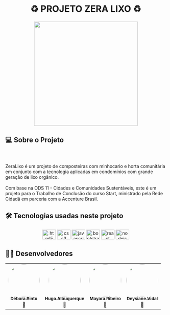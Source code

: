 <h1 align="center">♻️ PROJETO ZERA LIXO ♻️</h1>

###

<div align="center">
  <img height="325" src="https://i.imgur.com/T3tr9bW.jpeg"  />
</div>

###

<h2 align="left">💻 Sobre o Projeto</h2>

###

<br clear="both">

<p align="left">ZeraLixo é um projeto de composteiras com minhocario e horta comunitária em conjunto com a tecnologia aplicadas em condomínios com grande geração de lixo orgânico. <br><br>Com base na ODS 11 - Cidades e Comunidades Sustentáveis, este é um projeto para o Trabalho de Conclusão do curso Start, ministrado pela Rede Cidadã em parceria com a Accenture Brasil.</p>

###

<h2 align="left">🛠 Tecnologias usadas neste projeto</h2>

###

<div align="center">
  <img src="https://cdn.jsdelivr.net/gh/devicons/devicon/icons/html5/html5-original.svg" height="30" width="42" alt="html5 logo"  />
  <img src="https://cdn.jsdelivr.net/gh/devicons/devicon/icons/css3/css3-original.svg" height="30" width="42" alt="css3 logo"  />
  <img src="https://cdn.jsdelivr.net/gh/devicons/devicon/icons/javascript/javascript-original.svg" height="30" width="42" alt="javascript logo"  />
  <img src="https://cdn.jsdelivr.net/gh/devicons/devicon/icons/bootstrap/bootstrap-original.svg" height="30" width="42" alt="bootstrap logo"  />
  <img src="https://cdn.jsdelivr.net/gh/devicons/devicon/icons/react/react-original.svg" height="30" width="42" alt="react logo"  />
  <img src="https://cdn.jsdelivr.net/gh/devicons/devicon/icons/nodejs/nodejs-original.svg" height="30" width="42" alt="nodejs logo"  />
</div>

###

<h2 align="left">👨‍💻 Desenvolvedores</h2>

<table>
  <tr>
    <td align="center"><a href="https://github.com/deboragrp"><img style="border-radius: 50%;" src="https://avatars.githubusercontent.com/u/104926904?v=4" width="100px;" alt=""/><br /><sub><b>Débora Pinto</b></sub></a><br /><a href="https://github.com/deboragrp" title="Débora Pinto">🚀</a></td>
    <td align="center"><a href="https://github.com/hugoalbuquerq"><img style="border-radius: 50%;" src="https://avatars.githubusercontent.com/u/99693497?v=4" width="100px;" alt=""/><br /><sub><b>Hugo Albuquerque</b></sub></a><br /><a href="https://github.com/hugoalbuquerq" title="Hugo Albuquerque">🚀</a></td>
    <td align="center"><a href="https://github.com/Mayara-Ribeiro"><img style="border-radius: 50%;" src="https://avatars.githubusercontent.com/u/74618247?v=4" width="100px;" alt=""/><br /><sub><b>Mayara Ribeiro</b></sub></a><br /><a href="https://github.com/Mayara-Ribeiro" title="Mayara Ribeiro">🚀</a></td>
    <td align="center"><a href="https://github.com/Deysividal"><img style="border-radius: 50%;" src="https://avatars.githubusercontent.com/u/110122231?v=4" width="100px;" alt=""/><br /><sub><b>Deysiane Vidal</b></sub></a><br /><a href="https://github.com/Deysividal" title="Deysiane Vidal">🚀</a></td>
  </tr>

</table>

###
